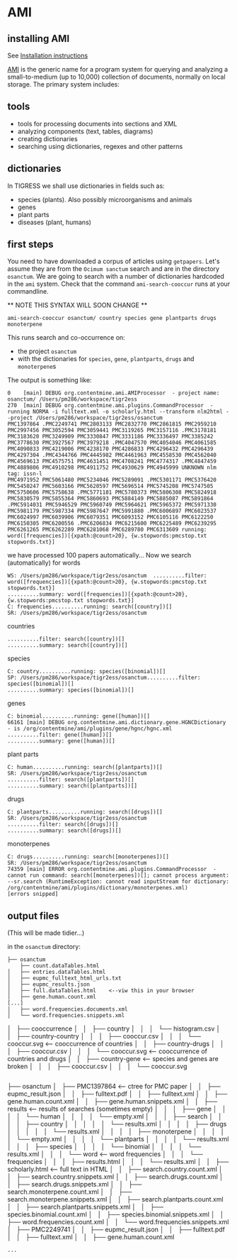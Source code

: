 # AMI

## installing AMI
See [Installation instructions](http://github.com/petermr/normami/blob/master/INSTALL.md)

[AMI](http://github.com/petermr/normami) is the generic name for a program system for querying and analyzing a small-to-medium (up to 10,000) collection of documents, normally 
on local storage. The primary system includes:

## tools
* tools for processing documents into sections and XML
* analyzing components (text, tables, diagrams)
* creating dictionaries
* searching using dictionaries, regexes and other patterns

## dictionaries

In TIGRESS we shall use dictionaries in fields such as:

* species (plants). Also possibly microorganisms and animals
* genes
* plant parts
* diseases (plant, humans)

## first steps

You need to have downloaded a corpus of articles using `getpapers`. Let's assume they are from the `Ocimum sanctum` search 
and are in the directory `osanctum`. We are going to search with a number of dictionaries hardcoded in the `ami` system.
Check that the command `ami-search-cooccur` runs at your commandline.

** NOTE THIS SYNTAX WILL SOON CHANGE **


```
ami-search-cooccur osanctum/ country species gene plantparts drugs monoterpene
```
This runs search and co-occurrence on:
* the project `osanctum`
* with the dictionaries for `species`, `gene`, `plantparts`, `drugs` and `monoterpene`s

The output is something like:
```
0    [main] DEBUG org.contentmine.ami.AMIProcessor  - project name: osanctum/ /Users/pm286/workspace/tigr2ess
270  [main] DEBUG org.contentmine.ami.plugins.CommandProcessor  - running NORMA -i fulltext.xml -o scholarly.html --transform nlm2html --project /Users/pm286/workspace/tigr2ess/osanctum
PMC1397864 .PMC2249741 PMC2803133 PMC2832770 PMC2861815 PMC2959210 PMC2997456 PMC3052594 PMC3059441 PMC3119265 PMC3157116 .PMC3178181 PMC3183620 PMC3249909 PMC3330847 PMC3331186 PMC3336497 PMC3385242 PMC3778630 PMC3927567 PMC3979218 .PMC4047570 PMC4054046 PMC4061585 PMC4090833 PMC4219006 PMC4238170 PMC4286833 PMC4296432 PMC4296439 PMC4297304 .PMC4344766 PMC4445982 PMC4461963 PMC4558530 PMC4562040 PMC4569613 PMC4575751 PMC4631451 PMC4708241 PMC4774317 .PMC4847459 PMC4889806 PMC4910298 PMC4911752 PMC4930629 PMC4945999 UNKNOWN nlm tag: issn-l
PMC4971952 PMC5061480 PMC5234046 PMC5289091 .PMC5301171 PMC5376420 PMC5450247 PMC5603166 PMC5620597 PMC5696514 PMC5745208 PMC5747505 PMC5750606 PMC5758638 .PMC5771181 PMC5780373 PMC5806308 PMC5824918 PMC5830579 PMC5855364 PMC5860693 PMC5884149 PMC5885087 PMC5891864 .PMC5914031 PMC5946529 PMC5960749 PMC5964621 PMC5965372 PMC5971330 PMC5981179 PMC5987334 PMC5987647 PMC5991880 .PMC6006897 PMC6023537 PMC6024997 PMC6039906 PMC6079351 PMC6093152 PMC6105116 PMC6122250 PMC6150305 PMC6200556 .PMC6206834 PMC6215600 PMC6225489 PMC6239295 PMC6261265 PMC6262289 PMC6281068 PMC6289780 PMC6313609 running: word([frequencies])[{xpath:@count>20}, {w.stopwords:pmcstop.txt stopwords.txt}]
```
we have processed 100 papers automatically...
Now we search (automatically) for words
```
WS: /Users/pm286/workspace/tigr2ess/osanctum  ..........filter: word([frequencies])[{xpath:@count>20}, {w.stopwords:pmcstop.txt stopwords.txt}]
..........summary: word([frequencies])[{xpath:@count>20}, {w.stopwords:pmcstop.txt stopwords.txt}]
C: frequencies..........running: search([country])[]
SR: /Users/pm286/workspace/tigr2ess/osanctum  
```
countries
```
..........filter: search([country])[]
..........summary: search([country])[]
```
species
```
C: country..........running: species([binomial])[]
SP: /Users/pm286/workspace/tigr2ess/osanctum..........filter: species([binomial])[]
..........summary: species([binomial])[]
```
genes
```
C: binomial..........running: gene([human])[]
66161 [main] DEBUG org.contentmine.ami.dictionary.gene.HGNCDictionary  - is /org/contentmine/ami/plugins/gene/hgnc/hgnc.xml
..........filter: gene([human])[]
..........summary: gene([human])[]
```
plant parts
```
C: human..........running: search([plantparts])[]
SR: /Users/pm286/workspace/tigr2ess/osanctum  
..........filter: search([plantparts])[]
..........summary: search([plantparts])[]
``` 
drugs
```
C: plantparts..........running: search([drugs])[]
SR: /Users/pm286/workspace/tigr2ess/osanctum  
..........filter: search([drugs])[]
..........summary: search([drugs])[]
```
monoterpenes
```
C: drugs..........running: search([monoterpenes])[]
SR: /Users/pm286/workspace/tigr2ess/osanctum  
74359 [main] ERROR org.contentmine.ami.plugins.CommandProcessor  - cannot run command: search([monoterpenes])[]; cannot process argument: --sr.search (RuntimeException: cannot read inputStream for dictionary: /org/contentmine/ami/plugins/dictionary/monoterpenes.xml)
[errors snipped]
```

## output files

(This will be made tidier...)

in the `osanctum` directory:
```
├── osanctum
    ├── count.dataTables.html
│   ├── entries.dataTables.html
│   ├── eupmc_fulltext_html_urls.txt
│   ├── eupmc_results.json
│   ├── full.dataTables.html    <--viw this in your browser
│   ├── gene.human.count.xml
[...]
│   ├── word.frequencies.documents.xml
│   └── word.frequencies.snippets.xml
```

│   ├── cooccurrence
│   │   ├── country
│   │   │   └── histogram.csv
│   │   ├── country-country
│   │   │   ├── cooccur.csv
│   │   │   └── cooccur.svg  <-- cooccurrence of countries
│   │   ├── country-drugs
│   │   │   ├── cooccur.csv
│   │   │   └── cooccur.svg  <-- cooccurrence of countries and drugs
│   │   ├── country-gene     <-- species and genes are broken
│   │   │   ├── cooccur.csv
│   │   │   └── cooccur.svg
```

```
├── osanctum
│   ├── PMC1397864                <-- ctree for PMC paper
│   │   ├── eupmc_result.json
│   │   ├── fulltext.pdf
│   │   ├── fulltext.xml
│   │   ├── gene.human.count.xml 
│   │   ├── gene.human.snippets.xml
│   │   ├── results   <-- results of searches (sometimes empty)
│   │   │   ├── gene
│   │   │   │   └── human
│   │   │   │       └── empty.xml
│   │   │   ├── search
│   │   │   │   ├── country
│   │   │   │   │   └── results.xml
│   │   │   │   ├── drugs
│   │   │   │   │   └── results.xml
│   │   │   │   ├── monoterpene
│   │   │   │   │   └── empty.xml
│   │   │   │   └── plantparts
│   │   │   │       └── results.xml
│   │   │   ├── species
│   │   │   │   └── binomial
│   │   │   │       └── results.xml
│   │   │   └── word     <-- word frequencies
│   │   │       └── frequencies
│   │   │           ├── results.html
│   │   │           └── results.xml
│   │   ├── scholarly.html  <-- full text in HTML
│   │   ├── search.country.count.xml
│   │   ├── search.country.snippets.xml
│   │   ├── search.drugs.count.xml
│   │   ├── search.drugs.snippets.xml
│   │   ├── search.monoterpene.count.xml
│   │   ├── search.monoterpene.snippets.xml
│   │   ├── search.plantparts.count.xml
│   │   ├── search.plantparts.snippets.xml
│   │   ├── species.binomial.count.xml
│   │   ├── species.binomial.snippets.xml
│   │   ├── word.frequencies.count.xml
│   │   └── word.frequencies.snippets.xml
│   ├── PMC2249741
│   │   ├── eupmc_result.json
│   │   ├── fulltext.pdf
│   │   ├── fulltext.xml
│   │   ├── gene.human.count.xml
```
...


